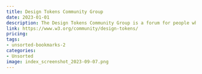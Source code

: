 ```yaml
---
title: Design Tokens Community Group
date: 2023-01-01
description: The Design Tokens Community Group is a forum for people who want to explore the emerging practice of Design Tokens, and share knowledge about best practices and new developments in the field.
link: https://www.w3.org/community/design-tokens/
pricing: 
tags: 
- unsorted-bookmarks-2 
categories: 
- Unsorted 
image: index_screenshot_2023-09-07.png
---
```

